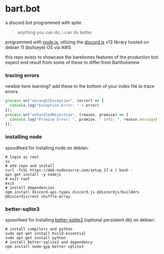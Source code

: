 # bart.bot
a discord bot programmed with spite
> anything you can do, i can do better

programmed with [node.js](https://github.com/nodejs/node), utlizing the [discord.js](https://github.com/discordjs/discord.js) v13 library
hosted on debian 11 (bullseye) OS via AWS

this repo exists to showcase the barebones features of the production bot. expect end result from some of these to differ from Bartholomew
### tracing errors
newbie here learning? add these to the bottom of your index file to trace errors.
```javascript
process.on("uncaughtException", (error) => {
  console.log("Exception Error: " + error) 
});
process.on("unhandledRejection", (reason, promise) => {
  console.log("Promise Error: ", promise, " info: ", reason.message)
});
```
### installing node
spoodfeed for installing node on debian:
```shell
# login as root
su -
# add repo and install
curl -fsSL https://deb.nodesource.com/setup_17.x | bash -
apt-get install -y nodejs
# exit root
exit
# install dependencies
npm install discord-api-types discord.js @discordjs/builders @discordjs/rest shuffle-array
```
### better-sqlite3
spoonfeed for installing [better-sqlite3](https://github.com/JoshuaWise/better-sqlite3) (optional persistent db) on debian:
```shell
# install compilers and python
sudo apt-get install build-essential
sudo apt-get install python
# install better-sqlite3 and dependency
npm install node-gyp better-sqlite3
```
